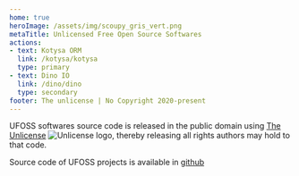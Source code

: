 ```yaml
---
home: true
heroImage: /assets/img/scoupy_gris_vert.png
metaTitle: Unlicensed Free Open Source Softwares
actions:
- text: Kotysa ORM
  link: /kotysa/kotysa
  type: primary
- text: Dino IO
  link: /dino/dino
  type: secondary
footer: The unlicense | No Copyright 2020-present
---
```


UFOSS softwares source code is released in the public domain using [The Unlicense](https://unlicense.org/) ![Unlicense logo](/assets/img/the_unlicense.png), thereby releasing all rights authors may hold to that code.

Source code of UFOSS projects is available in [github](https://github.com/ufoss-org)
